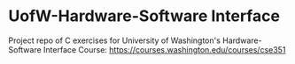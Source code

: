 UofW-Hardware-Software Interface
=====================================================================

Project repo of C exercises for University of Washington's Hardware-Software Interface Course: https://courses.washington.edu/courses/cse351

